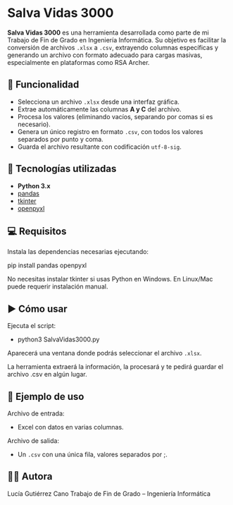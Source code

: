 # Salva Vidas 3000

**Salva Vidas 3000** es una herramienta desarrollada como parte de mi Trabajo de Fin de Grado en Ingeniería Informática. Su objetivo es facilitar la conversión de archivos `.xlsx` a `.csv`, extrayendo columnas específicas y generando un archivo con formato adecuado para cargas masivas, especialmente en plataformas como RSA Archer.

## 📌 Funcionalidad

- Selecciona un archivo `.xlsx` desde una interfaz gráfica.
- Extrae automáticamente las columnas **A y C** del archivo.
- Procesa los valores (eliminando vacíos, separando por comas si es necesario).
- Genera un único registro en formato `.csv`, con todos los valores separados por punto y coma.
- Guarda el archivo resultante con codificación `utf-8-sig`.

## 🚀 Tecnologías utilizadas

- **Python 3.x**
- [pandas](https://pandas.pydata.org/)
- [tkinter](https://docs.python.org/3/library/tkinter.html)
- [openpyxl](https://openpyxl.readthedocs.io/en/stable/)

## 💻 Requisitos

Instala las dependencias necesarias ejecutando:

pip install pandas openpyxl

No necesitas instalar tkinter si usas Python en Windows. En Linux/Mac puede requerir instalación manual.

## ▶️ Cómo usar
Ejecuta el script:
- python3 SalvaVidas3000.py
  
Aparecerá una ventana donde podrás seleccionar el archivo `.xlsx`.

La herramienta extraerá la información, la procesará y te pedirá guardar el archivo .csv en algún lugar. 

## 🧪 Ejemplo de uso
Archivo de entrada:
- Excel con datos en varias columnas.

Archivo de salida:
- Un `.csv` con una única fila, valores separados por ;.

## 👩‍💻 Autora
Lucía Gutiérrez Cano
Trabajo de Fin de Grado – Ingeniería Informática
